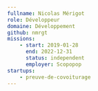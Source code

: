 ```yaml
---
fullname: Nicolas Mérigot
role: Développeur
domaine: Développement
github: nmrgt
missions:
    - start: 2019-01-28
      end: 2022-12-31
      status: independent
      employer: Scopopop
startups:
    - preuve-de-covoiturage
---
```

